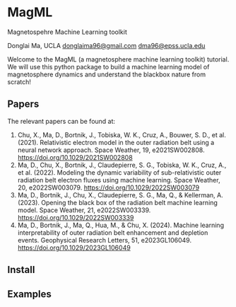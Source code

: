 # MagML
Magnetospehre Machine Learning toolkit

Donglai Ma, UCLA
donglaima96@gmail.com dma96@epss.ucla.edu



Welcome to the MagML (a magnetosphere machine learning toolkit) tutorial. We will use this python package to build a machine learning model of magnetosphere dynamics and understand the blackbox nature from scratch!

## Papers
The relevant papers can be found at: 
1. Chu, X., Ma, D., Bortnik, J., Tobiska, W. K., Cruz, A., Bouwer, S. D., et al. (2021). Relativistic electron model in the outer radiation belt using a neural network approach. Space Weather, 19, e2021SW002808. https://doi.org/10.1029/2021SW002808
2. Ma, D., Chu, X., Bortnik, J., Claudepierre, S. G., Tobiska, W. K., Cruz, A., et al. (2022). Modeling the dynamic variability of sub-relativistic outer radiation belt electron fluxes using machine learning. Space Weather, 20, e2022SW003079. https://doi.org/10.1029/2022SW003079
3. Ma, D., Bortnik, J., Chu, X., Claudepierre, S. G., Ma, Q., & Kellerman, A. (2023). Opening the black box of the radiation belt machine learning model. Space Weather, 21, e2022SW003339. https://doi.org/10.1029/2022SW003339
4. Ma, D., Bortnik, J., Ma, Q., Hua, M., & Chu, X. (2024). Machine learning interpretability of outer radiation belt enhancement and depletion events. Geophysical Research Letters, 51, e2023GL106049. https://doi.org/10.1029/2023GL106049

## Install



## Examples